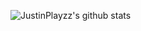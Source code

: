 ![JustinPlayzz's github stats](https://github-readme-stats.vercel.app/api?username=JustinPlayzz&count_private=true&show_icons=true&include_all_commits=true&theme=dark)
<!--
Here are some ideas to get you started:

- 🔭 I’m currently working on ...
- 🌱 I’m currently learning ...
- 👯 I’m looking to collaborate on ...
- 🤔 I’m looking for help with ...
- 💬 Ask me about ...
- 📫 How to reach me: ...
- 😄 Pronouns: ...
- ⚡ Fun fact: ...
-->
